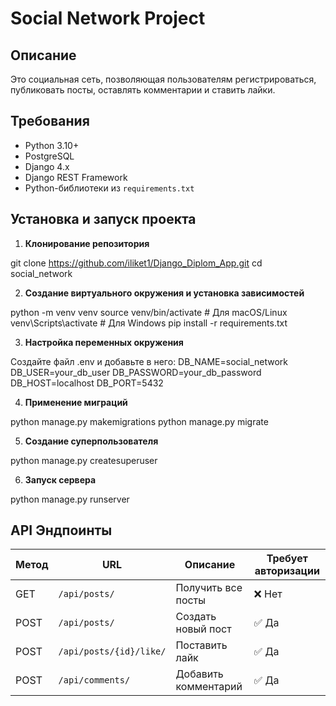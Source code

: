 # Social Network Project

## Описание

Это социальная сеть, позволяющая пользователям регистрироваться, публиковать посты, оставлять комментарии и ставить лайки.

## Требования

- Python 3.10+
- PostgreSQL
- Django 4.x
- Django REST Framework
- Python-библиотеки из `requirements.txt`

## Установка и запуск проекта

1. **Клонирование репозитория**

git clone https://github.com/iliket1/Django_Diplom_App.git
cd social_network

2. **Создание виртуального окружения и установка зависимостей**

python -m venv venv
source venv/bin/activate  # Для macOS/Linux
venv\Scripts\activate  # Для Windows
pip install -r requirements.txt

3. **Настройка переменных окружения**

Создайте файл .env и добавьте в него:
DB_NAME=social_network
DB_USER=your_db_user
DB_PASSWORD=your_db_password
DB_HOST=localhost
DB_PORT=5432

4. **Применение миграций**

python manage.py makemigrations
python manage.py migrate

5. **Создание суперпользователя**

python manage.py createsuperuser

6. **Запуск сервера**

python manage.py runserver

## API Эндпоинты

| Метод | URL                 | Описание              | Требует авторизации |
|--------|---------------------|-----------------------|----------------------|
| GET    | `/api/posts/`       | Получить все посты    | ❌ Нет               |
| POST   | `/api/posts/`       | Создать новый пост    | ✅ Да                |
| POST   | `/api/posts/{id}/like/` | Поставить лайк  | ✅ Да                |
| POST   | `/api/comments/`    | Добавить комментарий  | ✅ Да                |
